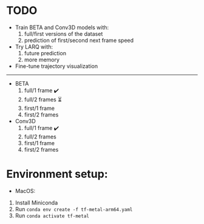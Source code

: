 # TODO

- Train BETA and Conv3D models with:
  1. full/first versions of the dataset
  2. prediction of first/second next frame speed
- Try LARQ with:
  1. future prediction
  2. more memory
- Fine-tune trajectory visualization

---

- BETA
  1. full/1 frame ✔️
  2. full/2 frames ⏳
  3. first/1 frame
  4. first/2 frames
- Conv3D
  1. full/1 frame ✔️
  2. full/2 frames
  3. first/1 frame
  4. first/2 frames

# Environment setup:

- MacOS:

1. Install Miniconda
2. Run `conda env create -f tf-metal-arm64.yaml`
3. Run `conda activate tf-metal`

